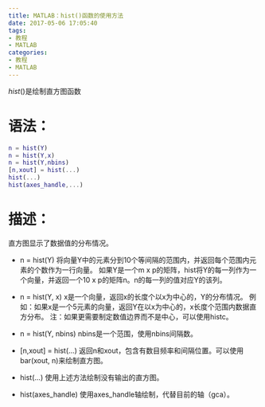 ```yaml
---
title: MATLAB：hist()函数的使用方法
date: 2017-05-06 17:05:40
tags:
- 教程
- MATLAB
categories:
- 教程
- MATLAB
---
```


$hist()$是绘制直方图函数

# 语法：

```matlab
n = hist(Y)
n = hist(Y,x)
n = hist(Y,nbins)
[n,xout] = hist(...)
hist(...)
hist(axes_handle,...)
```

# 描述：

直方图显示了数据值的分布情况。

* n = hist(Y)
  将向量Y中的元素分到10个等间隔的范围内，并返回每个范围内元素的个数作为一行向量。
  如果Y是一个m x p的矩阵，hist将Y的每一列作为一个向量，并返回一个10 x p的矩阵n。n的每一列的值对应Y的该列。<!--more-->


* n = hist(Y, x)
  x是一个向量，返回x的长度个以x为中心的，Y的分布情况。
  例如：如果x是一个5元素的向量，返回Y在以x为中心的，x长度个范围内数据直方分布。
  注：如果更需要制定数值边界而不是中心，可以使用histc。
* n = hist(Y, nbins)
  nbins是一个范围，使用nbins间隔数。


* [n,xout] = hist(...)
  返回n和xout，包含有数目频率和间隔位置。可以使用bar(xout, n)来绘制直方图。
* hist(...)
  使用上述方法绘制没有输出的直方图。
* hist(axes_handle)
  使用axes_handle轴绘制，代替目前的轴（gca）。